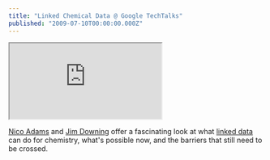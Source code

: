 ```yaml
---
title: "Linked Chemical Data @ Google TechTalks"
published: "2009-07-10T00:00:00.000Z"
---
```


<div class="videowrapper">
  <iframe src="https://www.youtube.com/embed/Zjyi8NG1SjY" allowfullscreen></iframe>
</div>

[Nico Adams](http://wwmm.ch.cam.ac.uk/blogs/adams/) and [Jim Downing](http://wwmm.ch.cam.ac.uk/blogs/downing/) offer a fascinating look at what [linked data](http://en.wikipedia.org/wiki/Linked_Data) can do for chemistry, what's possible now, and the barriers that still need to be crossed.